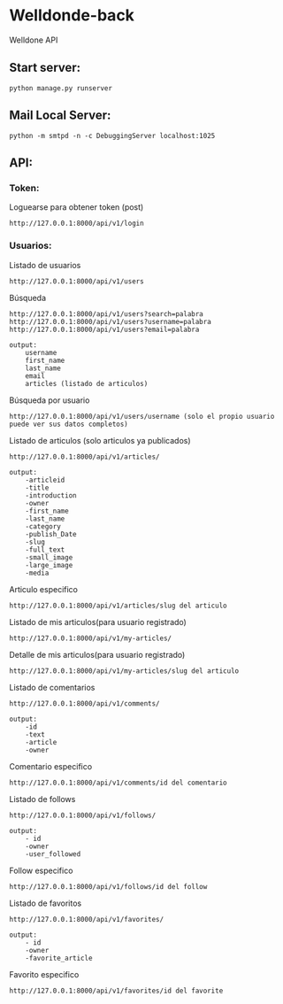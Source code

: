# Welldonde-back
Welldone API


## Start server:
```
python manage.py runserver
```

## Mail Local Server:
```
python -m smtpd -n -c DebuggingServer localhost:1025
```

## API:

### Token:
Loguearse para obtener token (post)
```
http://127.0.0.1:8000/api/v1/login
```

### Usuarios:
Listado de usuarios
```
http://127.0.0.1:8000/api/v1/users
```

Búsqueda
```
http://127.0.0.1:8000/api/v1/users?search=palabra
http://127.0.0.1:8000/api/v1/users?username=palabra
http://127.0.0.1:8000/api/v1/users?email=palabra

output:
    username
    first_name
    last_name
    email
    articles (listado de articulos)
```

Búsqueda por usuario
```
http://127.0.0.1:8000/api/v1/users/username (solo el propio usuario puede ver sus datos completos)
```

Listado de articulos (solo articulos ya publicados)

```
http://127.0.0.1:8000/api/v1/articles/

output:
    -articleid
    -title
    -introduction
    -owner
    -first_name
    -last_name
    -category
    -publish_Date
    -slug
    -full_text
    -small_image
    -large_image
    -media

```

Articulo especifico

```
http://127.0.0.1:8000/api/v1/articles/slug del articulo
```

Listado de mis articulos(para usuario registrado)

```
http://127.0.0.1:8000/api/v1/my-articles/
```

Detalle de mis articulos(para usuario registrado)

```
http://127.0.0.1:8000/api/v1/my-articles/slug del articulo
```

Listado de comentarios

```
http://127.0.0.1:8000/api/v1/comments/

output:
    -id
    -text
    -article
    -owner
```

Comentario especifico

```
http://127.0.0.1:8000/api/v1/comments/id del comentario
```

Listado de follows

```
http://127.0.0.1:8000/api/v1/follows/

output:
    - id
    -owner
    -user_followed
```

Follow especifico

```
http://127.0.0.1:8000/api/v1/follows/id del follow

```


Listado de favoritos

```
http://127.0.0.1:8000/api/v1/favorites/

output:
    - id
    -owner
    -favorite_article
```

Favorito especifico

```
http://127.0.0.1:8000/api/v1/favorites/id del favorite

```
